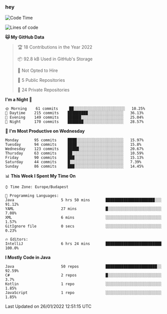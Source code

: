 ### hey

<!--START_SECTION:waka-->
![Code Time](http://img.shields.io/badge/Code%20Time-488%20hrs%2037%20mins-blue)

![Lines of code](https://img.shields.io/badge/From%20Hello%20World%20I%27ve%20Written-442%20Thousand%20lines%20of%20code-blue)

**🐱 My GitHub Data** 

> 🏆 18 Contributions in the Year 2022
 > 
> 📦 92.8 kB Used in GitHub's Storage 
 > 
> 🚫 Not Opted to Hire
 > 
> 📜 5 Public Repositories 
 > 
> 🔑 24 Private Repositories  
 > 
**I'm a Night 🦉** 

```text
🌞 Morning    61 commits     ██░░░░░░░░░░░░░░░░░░░░░░░   10.25% 
🌆 Daytime    215 commits    █████████░░░░░░░░░░░░░░░░   36.13% 
🌃 Evening    149 commits    ██████░░░░░░░░░░░░░░░░░░░   25.04% 
🌙 Night      170 commits    ███████░░░░░░░░░░░░░░░░░░   28.57%

```
📅 **I'm Most Productive on Wednesday** 

```text
Monday       95 commits     ████░░░░░░░░░░░░░░░░░░░░░   15.97% 
Tuesday      94 commits     ████░░░░░░░░░░░░░░░░░░░░░   15.8% 
Wednesday    123 commits    █████░░░░░░░░░░░░░░░░░░░░   20.67% 
Thursday     63 commits     ██░░░░░░░░░░░░░░░░░░░░░░░   10.59% 
Friday       90 commits     ███░░░░░░░░░░░░░░░░░░░░░░   15.13% 
Saturday     44 commits     █░░░░░░░░░░░░░░░░░░░░░░░░   7.39% 
Sunday       86 commits     ███░░░░░░░░░░░░░░░░░░░░░░   14.45%

```


📊 **This Week I Spent My Time On** 

```text
⌚︎ Time Zone: Europe/Budapest

💬 Programming Languages: 
Java                     5 hrs 50 mins       ██████████████████████░░░   91.12% 
YAML                     27 mins             █░░░░░░░░░░░░░░░░░░░░░░░░   7.08% 
XML                      6 mins              ░░░░░░░░░░░░░░░░░░░░░░░░░   1.57% 
GitIgnore file           0 secs              ░░░░░░░░░░░░░░░░░░░░░░░░░   0.23%

🔥 Editors: 
IntelliJ                 6 hrs 24 mins       █████████████████████████   100.0%

```

**I Mostly Code in Java** 

```text
Java                     50 repos            ███████████████████████░░   92.59% 
C#                       2 repos             █░░░░░░░░░░░░░░░░░░░░░░░░   3.7% 
Kotlin                   1 repo              ░░░░░░░░░░░░░░░░░░░░░░░░░   1.85% 
JavaScript               1 repo              ░░░░░░░░░░░░░░░░░░░░░░░░░   1.85%

```



 Last Updated on 26/01/2022 12:51:15 UTC
<!--END_SECTION:waka-->
